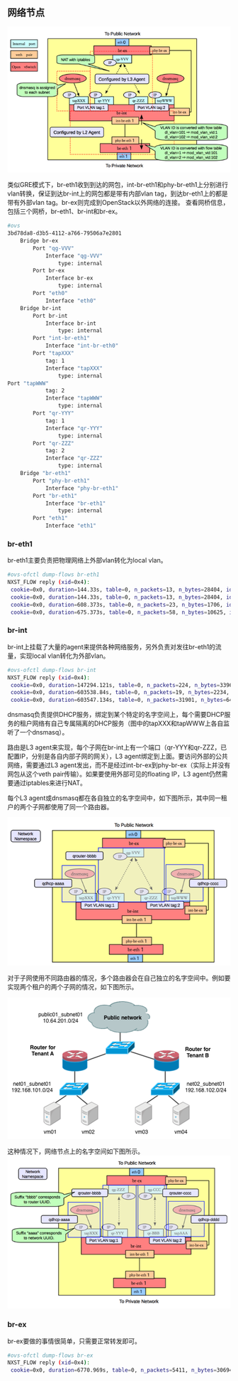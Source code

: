 ## 网络节点
![Vlan 模式下的网络节点](../_images/vlan_network_node.png)

类似GRE模式下，br-eth1收到到达的网包，int-br-eth1和phy-br-eth1上分别进行vlan转换，保证到达br-int上的网包都是带有内部vlan tag，到达br-eth1上的都是带有外部vlan tag。br-ex则完成到OpenStack以外网络的连接。
查看网桥信息，包括三个网桥，br-eth1、br-int和br-ex。
```sh
#ovs
3bd78da8-d3b5-4112-a766-79506a7e2801
    Bridge br-ex
        Port "qg-VVV"
            Interface "qg-VVV"
                type: internal
        Port br-ex
            Interface br-ex
                type: internal
        Port "eth0"
            Interface "eth0"
    Bridge br-int
        Port br-int
            Interface br-int
                type: internal
        Port "int-br-eth1"
            Interface "int-br-eth0"
        Port "tapXXX"
            tag: 1
            Interface "tapXXX"
                type: internal
Port "tapWWW"
            tag: 2
            Interface "tapWWW"
                type: internal
        Port "qr-YYY"
            tag: 1
            Interface "qr-YYY"
                type: internal
        Port "qr-ZZZ"
            tag: 2
            Interface "qr-ZZZ"
                type: internal
    Bridge "br-eth1"
        Port "phy-br-eth1"
            Interface "phy-br-eth1"
        Port "br-eth1"
            Interface "br-eth1"
                type: internal
        Port "eth1"
            Interface "eth1"
```

### br-eth1
br-eth1主要负责把物理网络上外部vlan转化为local vlan。
```sh
#ovs-ofctl dump-flows br-eth1
NXST_FLOW reply (xid=0x4):
 cookie=0x0, duration=144.33s, table=0, n_packets=13, n_bytes=28404, idle_age=24, hard_age=65534, priority=4,in_port=5,dl_vlan=101 actions=mod_vlan_vid:1,NORMAL
 cookie=0x0, duration=144.33s, table=0, n_packets=13, n_bytes=28404, idle_age=24, hard_age=65534, priority=4,in_port=5,dl_vlan=102 actions=mod_vlan_vid:2,NORMAL
 cookie=0x0, duration=608.373s, table=0, n_packets=23, n_bytes=1706, idle_age=65534, hard_age=65534, priority=2,in_port=5 actions=drop
 cookie=0x0, duration=675.373s, table=0, n_packets=58, n_bytes=10625, idle_age=24, hard_age=65534, priority=1 actions=NORMAL
```
###	br-int
br-int上挂载了大量的agent来提供各种网络服务，另外负责对发往br-eth1的流量，实现local vlan转化为外部vlan。
```sh
#ovs-ofctl dump-flows br-int
NXST_FLOW reply (xid=0x4):
 cookie=0x0, duration=147294.121s, table=0, n_packets=224, n_bytes=33961, idle_age=13, hard_age=65534, priority=3,in_port=4,dl_vlan=1 actions=mod_vlan_vid:101,NORMAL
 cookie=0x0, duration=603538.84s, table=0, n_packets=19, n_bytes=2234, idle_age=18963, hard_age=65534, priority=2,in_port=4 actions=drop
 cookie=0x0, duration=603547.134s, table=0, n_packets=31901, n_bytes=6419756, idle_age=13, hard_age=65534, priority=1 actions=NORMAL
```
dnsmasq负责提供DHCP服务，绑定到某个特定的名字空间上，每个需要DHCP服务的租户网络有自己专属隔离的DHCP服务（图中的tapXXX和tapWWW上各自监听了一个dnsmasq）。

路由是L3 agent来实现，每个子网在br-int上有一个端口（qr-YYY和qr-ZZZ，已配置IP，分别是各自内部子网的网关），L3 agent绑定到上面。要访问外部的公共网络，需要通过L3 agent发出，而不是经过int-br-ex到phy-br-ex（实际上并没有网包从这个veth pair传输）。如果要使用外部可见的floating IP，L3 agent仍然需要通过iptables来进行NAT。

每个L3 agent或dnsmasq都在各自独立的名字空间中，如下图所示，其中同一租户的两个子网都使用了同一个路由器。

![每个网络功能进程都在自己的名字空间中](../_images/vlan_network_ns.png)

对于子网使用不同路由器的情况，多个路由器会在自己独立的名字空间中。例如要实现两个租户的两个子网的情况，如下图所示。

![两个租户的两个子网的结构](../_images/vlan_two_tenant_two_subnet.png)

这种情况下，网络节点上的名字空间如下图所示。
![两个租户两个子网情况下的名字空间](../_images/vlan_network_ns_2.png)

### br-ex
br-ex要做的事情很简单，只需要正常转发即可。
```sh
#ovs-ofctl dump-flows br-ex
NXST_FLOW reply (xid=0x4):
 cookie=0x0, duration=6770.969s, table=0, n_packets=5411, n_bytes=306944, idle_age=0, hard_age=65534, priority=0 actions=NORMAL
 ```
